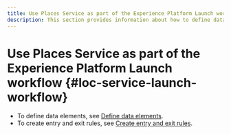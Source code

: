 ```yaml
---
title: Use Places Service as part of the Experience Platform Launch workflow
description: This section provides information about how to define data elements and create entry and exit rules in Experience Platform Launch that can be used with Places Service.
---
```


# Use Places Service as part of the Experience Platform Launch workflow {#loc-service-launch-workflow}

* To define data elements, see [Define data elements](/help/use-places-launch-workflow/define-data-elements.md).
* To create entry and exit rules, see [Create entry and exit rules](/help/use-places-launch-workflow/create-rule-places-property.md).